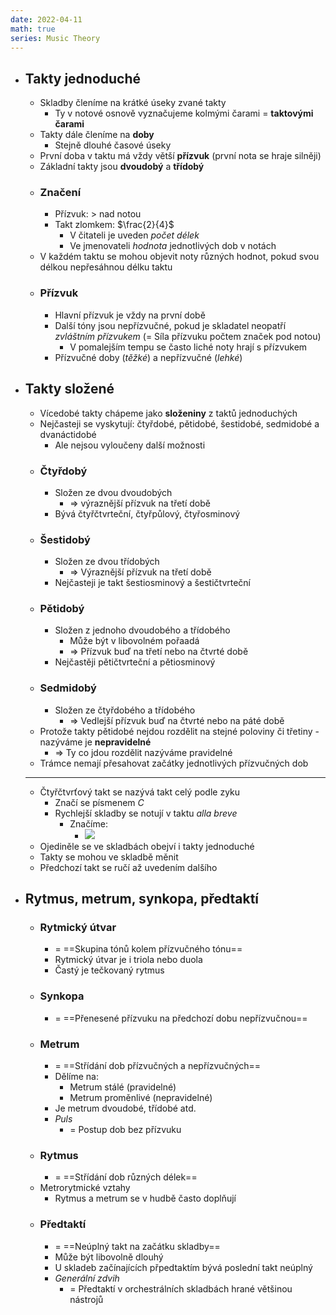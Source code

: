 ```yaml
---
date: 2022-04-11
math: true
series: Music Theory
---
```


  - ## Takty jednoduché  
    - Skladby členíme na krátké úseky zvané takty  
      - Ty v notové osnově vyznačujeme kolmými čarami = **taktovými čarami**  
    - Takty dále členíme na **doby**  
      - Stejně dlouhé časové úseky  
    - První doba v taktu má vždy větší **přízvuk** (první nota se hraje silněji)  
    - Základní takty jsou **dvoudobý** a **třídobý**  
    - ### Značení  
      - Přízvuk: $>$ nad notou  
      - Takt zlomkem: $\frac{2}{4}$  
        - V čitateli je uveden _počet délek_  
        - Ve jmenovateli _hodnota_ jednotlivých dob v notách  
    - V každém taktu se mohou objevit noty různých hodnot, pokud svou délkou nepřesáhnou délku taktu  
    - ### Přízvuk  
      - Hlavní přízvuk je vždy na první době  
      - Další tóny jsou nepřízvučné, pokud je skladatel neopatří _zvláštním přízvukem_ (= Síla přízvuku počtem značek pod notou)  
        - V pomalejším tempu se často liché noty hrají s přízvukem  
      - Přízvučné doby (_těžké_) a nepřízvučné (_lehké_)  
  - ## Takty složené  
    - Vícedobé takty chápeme jako **složeniny** z taktů jednoduchých  
    - Nejčasteji se vyskytují: čtyřdobé, pětidobé, šestidobé, sedmidobé a dvanáctidobé  
      - Ale nejsou vyloučeny další možnosti  
    - ### Čtyřdobý  
      - Složen ze dvou dvoudobých  
        - => výraznější přízvuk na třetí době  
      - Bývá čtyřčtvrteční, čtyřpůlový, čtyřosminový  
    - ### Šestidobý  
      - Složen ze dvou třídobých  
        - => Výraznější přízvuk na třetí době  
      - Nejčasteji je takt šestiosminový a šestičtvrteční  
    - ### Pětidobý  
      - Složen z jednoho dvoudobého a třídobého  
        - Může být v libovolném pořaadá  
        - => Přízvuk buď na třetí nebo na čtvrté době  
      - Nejčastěji pětičtvrteční a pětiosminový  
    - ### Sedmidobý  
      - Složen ze čtyřdobého a třídobého  
        - => Vedlejší přízvuk buď na čtvrté nebo na páté době  
    - Protože takty pětidobé nejdou rozdělit na stejné poloviny či třetiny - nazýváme je **nepravidelné**  
      - => Ty co jdou rozdělit nazýváme pravidelné  
    - Trámce nemají přesahovat začátky jednotlivých přízvučných dob  
    - ---  
    - Čtyřčtvrťový takt se nazývá takt celý podle zyku  
      - Značí se písmenem _C_  
      - Rychlejší skladby se notují v taktu _alla breve_  
        - Značíme:
	        - ![](https://upload.wikimedia.org/wikipedia/commons/3/3c/Examples_of_cut-time_and_2-2_notation.jpg)
    - Ojediněle se ve skladbách obejví i takty jednoduché  
    - Takty se mohou ve skladbě měnit  
    - Předchozí takt se ručí až uvedením dalšího  
  - ## Rytmus, metrum, synkopa, předtaktí  
    - ### Rytmický útvar  
      - = ==Skupina tónů kolem přízvučného tónu==  
      - Rytmický útvar je i triola nebo duola  
      - Častý je tečkovaný rytmus  
    - ### Synkopa  
      - = ==Přenesené přízvuku na předchozí dobu nepřízvučnou==  
    - ### Metrum  
      - = ==Střídání dob přízvučných a nepřízvučných==  
      - Dělíme na:  
        - Metrum stálé (pravidelné)  
        - Metrum proměnlivé (nepravidelné)  
      - Je metrum dvoudobé, třídobé atd.  
      - _Puls_  
        - = Postup dob bez přízvuku  
    - ### Rytmus  
      - = ==Střídání dob různých délek==  
    - Metrorytmické vztahy  
      - Rytmus a metrum se v hudbě často doplňují  
    - ### Předtaktí  
      - = ==Neúplný takt na začátku skladby==  
      - Může být libovolně dlouhý  
      - U skladeb začínajících přpedtaktím bývá poslední takt neúplný  
      - _Generální zdvih_  
        - = Předtaktí v orchestrálních skladbách hrané většinou nástrojů  
